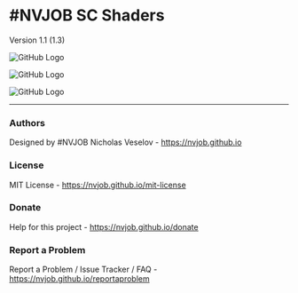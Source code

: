 # #NVJOB SC Shaders

Version 1.1 (1.3)

![GitHub Logo](https://raw.githubusercontent.com/nvjob/nvjob.github.io/master/repo/unity%20assets/sc%20shaders/11/pic/4.jpg)

![GitHub Logo](https://raw.githubusercontent.com/nvjob/nvjob.github.io/master/repo/unity%20assets/sc%20shaders/11/pic/2.jpg)

![GitHub Logo](https://raw.githubusercontent.com/nvjob/nvjob.github.io/master/repo/unity%20assets/sc%20shaders/11/pic/1.jpg)

-------------------------------------------------------------------

### Authors
Designed by #NVJOB Nicholas Veselov - https://nvjob.github.io

### License
MIT License - https://nvjob.github.io/mit-license

### Donate
Help for this project - https://nvjob.github.io/donate

### Report a Problem
Report a Problem / Issue Tracker / FAQ - https://nvjob.github.io/reportaproblem
